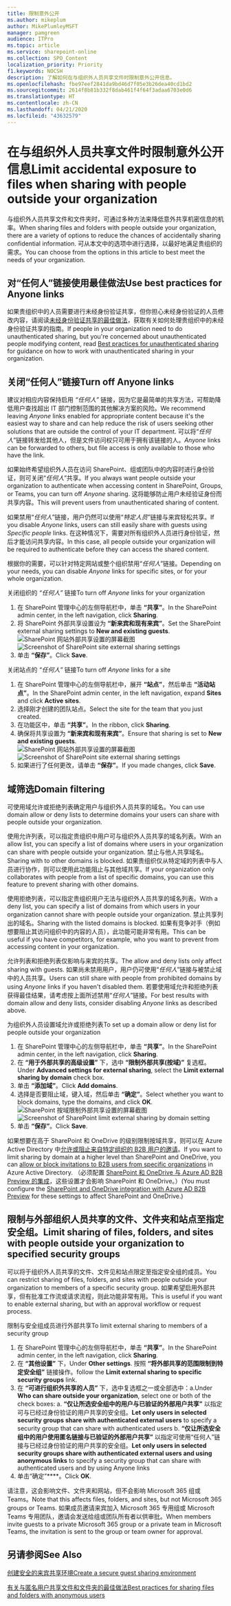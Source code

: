 ```yaml
---
title: 限制意外公开
ms.author: mikeplum
author: MikePlumleyMSFT
manager: pamgreen
audience: ITPro
ms.topic: article
ms.service: sharepoint-online
ms.collection: SPO_Content
localization_priority: Priority
f1.keywords: NOCSH
description: 了解如何在与组织外人员共享文件时限制意外公开信息。
ms.openlocfilehash: fbe97eef2841da9bd46d7f05e3b26dea40cd1bd2
ms.sourcegitcommit: 2614f8b81b332f8dab461f4f64f3adaa6703e0d6
ms.translationtype: HT
ms.contentlocale: zh-CN
ms.lasthandoff: 04/21/2020
ms.locfileid: "43632579"
---
```

# <a name="limit-accidental-exposure-to-files-when-sharing-with-people-outside-your-organization"></a><span data-ttu-id="e45b1-103">在与组织外人员共享文件时限制意外公开信息</span><span class="sxs-lookup"><span data-stu-id="e45b1-103">Limit accidental exposure to files when sharing with people outside your organization</span></span>

<span data-ttu-id="e45b1-104">与组织外人员共享文件和文件夹时，可通过多种方法来降低意外共享机密信息的机率。</span><span class="sxs-lookup"><span data-stu-id="e45b1-104">When sharing files and folders with people outside your organization, there are a variety of options to reduce the chances of accidentally sharing confidential information.</span></span> <span data-ttu-id="e45b1-105">可从本文中的选项中进行选择，以最好地满足贵组织的需求。</span><span class="sxs-lookup"><span data-stu-id="e45b1-105">You can choose from the options in this article to best meet the needs of your organization.</span></span>

## <a name="use-best-practices-for-anyone-links"></a><span data-ttu-id="e45b1-106">对“任何人”链接使用最佳做法</span><span class="sxs-lookup"><span data-stu-id="e45b1-106">Use best practices for Anyone links</span></span>

<span data-ttu-id="e45b1-107">如果贵组织中的人员需要进行未经身份验证共享，但你担心未经身份验证的人员修改内容，请阅读[未经身份验证共享的最佳做法](best-practices-anonymous-sharing.md)，获取有关如何处理贵组织中的未经身份验证共享的指南。</span><span class="sxs-lookup"><span data-stu-id="e45b1-107">If people in your organization need to do unauthenticated sharing, but you're concerned about unauthenticated people modifying content, read [Best practices for unauthenticated sharing](best-practices-anonymous-sharing.md) for guidance on how to work with unauthenticated sharing in your organization.</span></span>

## <a name="turn-off-anyone-links"></a><span data-ttu-id="e45b1-108">关闭“任何人”链接</span><span class="sxs-lookup"><span data-stu-id="e45b1-108">Turn off Anyone links</span></span>

<span data-ttu-id="e45b1-109">建议对相应内容保持启用 *“任何人”* 链接，因为它是最简单的共享方法，可帮助降低用户查找超出 IT 部门控制范围的其他解决方案的风险。</span><span class="sxs-lookup"><span data-stu-id="e45b1-109">We recommend leaving *Anyone* links enabled for appropriate content because it's the easiest way to share and can help reduce the risk of users seeking other solutions that are outside the control of your IT department.</span></span> <span data-ttu-id="e45b1-110">可以将“*任何人*”链接转发给其他人，但是文件访问权只可用于拥有该链接的人。</span><span class="sxs-lookup"><span data-stu-id="e45b1-110">*Anyone* links can be forwarded to others, but file access is only available to those who have the link.</span></span>

<span data-ttu-id="e45b1-111">如果始终希望组织外人员在访问 SharePoint、组或团队中的内容时进行身份验证，则可关闭“*任何人*”共享。</span><span class="sxs-lookup"><span data-stu-id="e45b1-111">If you always want people outside your organization to authenticate when accessing content in SharePoint, Groups, or Teams, you can turn off *Anyone* sharing.</span></span> <span data-ttu-id="e45b1-112">这将能够防止用户未经验证身份而共享内容。</span><span class="sxs-lookup"><span data-stu-id="e45b1-112">This will prevent users from unauthenticated sharing of content.</span></span>

<span data-ttu-id="e45b1-113">如果禁用“*任何人*”链接，用户仍然可以使用“*特定人员*”链接与来宾轻松共享。</span><span class="sxs-lookup"><span data-stu-id="e45b1-113">If you disable *Anyone* links, users can still easily share with guests using *Specific people* links.</span></span> <span data-ttu-id="e45b1-114">在这种情况下，需要对所有组织外人员进行身份验证，然后才能访问共享内容。</span><span class="sxs-lookup"><span data-stu-id="e45b1-114">In this case, all people outside your organization will be required to authenticate before they can access the shared content.</span></span>

<span data-ttu-id="e45b1-115">根据你的需要，可以针对特定网站或整个组织禁用“*任何人*”链接。</span><span class="sxs-lookup"><span data-stu-id="e45b1-115">Depending on your needs, you can disable *Anyone* links for specific sites, or for your whole organization.</span></span>

<span data-ttu-id="e45b1-116">关闭组织的 *“任何人”* 链接</span><span class="sxs-lookup"><span data-stu-id="e45b1-116">To turn off *Anyone* links for your organization</span></span>
1. <span data-ttu-id="e45b1-117">在 SharePoint 管理中心的左侧导航栏中，单击 **“共享”**。</span><span class="sxs-lookup"><span data-stu-id="e45b1-117">In the SharePoint admin center, in the left navigation, click **Sharing**.</span></span>
2. <span data-ttu-id="e45b1-118">将 SharePoint 外部共享设置设为 **“新来宾和现有来宾”**。</span><span class="sxs-lookup"><span data-stu-id="e45b1-118">Set the SharePoint external sharing settings to **New and existing guests**.</span></span></br>
   <span data-ttu-id="e45b1-119">![SharePoint 网站外部共享设置的屏幕截图](../media/sharepoint-organization-external-sharing-controls-new-users.png)</span><span class="sxs-lookup"><span data-stu-id="e45b1-119">![Screenshot of SharePoint site external sharing settings](../media/sharepoint-organization-external-sharing-controls-new-users.png)</span></span>
3. <span data-ttu-id="e45b1-120">单击 **“保存”**。</span><span class="sxs-lookup"><span data-stu-id="e45b1-120">Click **Save**.</span></span>

<span data-ttu-id="e45b1-121">关闭站点的 *“任何人”* 链接</span><span class="sxs-lookup"><span data-stu-id="e45b1-121">To turn off *Anyone* links for a site</span></span>
1. <span data-ttu-id="e45b1-122">在 SharePoint 管理中心的左侧导航栏中，展开 **“站点”**，然后单击 **“活动站点”**。</span><span class="sxs-lookup"><span data-stu-id="e45b1-122">In the SharePoint admin center, in the left navigation, expand **Sites** and click **Active sites**.</span></span>
2. <span data-ttu-id="e45b1-123">选择刚才创建的团队站点。</span><span class="sxs-lookup"><span data-stu-id="e45b1-123">Select the site for the team that you just created.</span></span>
3. <span data-ttu-id="e45b1-124">在功能区中，单击 **“共享”**。</span><span class="sxs-lookup"><span data-stu-id="e45b1-124">In the ribbon, click **Sharing**.</span></span>
4. <span data-ttu-id="e45b1-125">确保将共享设置为 **“新来宾和现有来宾”**。</span><span class="sxs-lookup"><span data-stu-id="e45b1-125">Ensure that sharing is set to **New and existing guests**.</span></span></br>
   <span data-ttu-id="e45b1-126">![SharePoint 网站外部共享设置的屏幕截图](../media/sharepoint-site-external-sharing-settings.png)</span><span class="sxs-lookup"><span data-stu-id="e45b1-126">![Screenshot of SharePoint site external sharing settings](../media/sharepoint-site-external-sharing-settings.png)</span></span>
5. <span data-ttu-id="e45b1-127">如果进行了任何更改，请单击 **“保存”**。</span><span class="sxs-lookup"><span data-stu-id="e45b1-127">If you made changes, click **Save**.</span></span>

## <a name="domain-filtering"></a><span data-ttu-id="e45b1-128">域筛选</span><span class="sxs-lookup"><span data-stu-id="e45b1-128">Domain filtering</span></span>

<span data-ttu-id="e45b1-129">可使用域允许或拒绝列表确定用户与组织外人员共享的域名。</span><span class="sxs-lookup"><span data-stu-id="e45b1-129">You can use domain allow or deny lists to determine domains your users can share with people outside your organization.</span></span>

<span data-ttu-id="e45b1-130">使用允许列表，可以指定贵组织中用户可与组织外人员共享的域名列表。</span><span class="sxs-lookup"><span data-stu-id="e45b1-130">With an allow list, you can specify a list of domains where users in your organization can share with people outside your organization.</span></span> <span data-ttu-id="e45b1-131">禁止与他人共享域名。</span><span class="sxs-lookup"><span data-stu-id="e45b1-131">Sharing with to other domains is blocked.</span></span> <span data-ttu-id="e45b1-132">如果贵组织仅从特定域的列表中与人员进行协作，则可以使用此功能阻止与其他域共享。</span><span class="sxs-lookup"><span data-stu-id="e45b1-132">If your organization only collaborates with people from a list of specific domains, you can use this feature to prevent sharing with other domains.</span></span>

<span data-ttu-id="e45b1-133">使用拒绝列表，可以指定贵组织用户无法与组织外人员共享的域名列表。</span><span class="sxs-lookup"><span data-stu-id="e45b1-133">With a deny list, you can specify a list of domains from which users in your organization cannot share with people outside your organization.</span></span> <span data-ttu-id="e45b1-134">禁止共享列出的域名。</span><span class="sxs-lookup"><span data-stu-id="e45b1-134">Sharing with the listed domains is blocked.</span></span> <span data-ttu-id="e45b1-135">如果有竞争对手（例如想要阻止其访问组织中的内容的人员），此功能可能非常有用。</span><span class="sxs-lookup"><span data-stu-id="e45b1-135">This can be useful if you have competitors, for example, who you want to prevent from accessing content in your organization.</span></span>

<span data-ttu-id="e45b1-136">允许列表和拒绝列表仅影响与来宾的共享。</span><span class="sxs-lookup"><span data-stu-id="e45b1-136">The allow and deny lists only affect sharing with guests.</span></span> <span data-ttu-id="e45b1-137">如果尚未禁用用户，用户仍可使用“*任何人*”链接与被禁止域中的人员共享。</span><span class="sxs-lookup"><span data-stu-id="e45b1-137">Users can still share with people from prohibited domains by using *Anyone* links if you haven't disabled them.</span></span> <span data-ttu-id="e45b1-138">若要使用域允许和拒绝列表获得最佳结果，请考虑按上面所述禁用“*任何人*”链接。</span><span class="sxs-lookup"><span data-stu-id="e45b1-138">For best results with domain allow and deny lists, consider disabling *Anyone* links as described above.</span></span>

<span data-ttu-id="e45b1-139">为组织外人员设置域允许或拒绝列表</span><span class="sxs-lookup"><span data-stu-id="e45b1-139">To set up a domain allow or deny list for people outside your organization</span></span>
1. <span data-ttu-id="e45b1-140">在 SharePoint 管理中心的左侧导航栏中，单击 **“共享”**。</span><span class="sxs-lookup"><span data-stu-id="e45b1-140">In the SharePoint admin center, in the left navigation, click **Sharing**.</span></span>
2. <span data-ttu-id="e45b1-141">在 **“用于外部共享的高级设置”** 下，选中 **“限制外部共享(按域)”** 复选框。</span><span class="sxs-lookup"><span data-stu-id="e45b1-141">Under **Advanced settings for external sharing**, select the **Limit external sharing by domain** check box.</span></span>
3. <span data-ttu-id="e45b1-142">单击 **“添加域”**。</span><span class="sxs-lookup"><span data-stu-id="e45b1-142">Click **Add domains**.</span></span>
4. <span data-ttu-id="e45b1-143">选择是否要阻止域，键入域，然后单击 **“确定”**。</span><span class="sxs-lookup"><span data-stu-id="e45b1-143">Select whether you want to block domains, type the domains, and click **OK**.</span></span></br>
   <span data-ttu-id="e45b1-144">![SharePoint 按域限制外部共享设置的屏幕截图](../media/sharepoint-sharing-block-domain.png)</span><span class="sxs-lookup"><span data-stu-id="e45b1-144">![Screenshot of SharePoint limit external sharing by domain setting](../media/sharepoint-sharing-block-domain.png)</span></span>
5. <span data-ttu-id="e45b1-145">单击 **“保存”**。</span><span class="sxs-lookup"><span data-stu-id="e45b1-145">Click **Save**.</span></span>

<span data-ttu-id="e45b1-146">如果想要在高于 SharePoint 和 OneDrive 的级别限制按域共享，则可以在 Azure Active Directory 中[允许或阻止来自特定组织的 B2B 用户的邀请](https://docs.microsoft.com/azure/active-directory/b2b/allow-deny-list)。</span><span class="sxs-lookup"><span data-stu-id="e45b1-146">If you want to limit sharing by domain at a higher level than SharePoint and OneDrive, you can [allow or block invitations to B2B users from specific organizations](https://docs.microsoft.com/azure/active-directory/b2b/allow-deny-list) in Azure Active Directory.</span></span> <span data-ttu-id="e45b1-147">（必须配置 [SharePoint 和 OneDrive 与 Azure AD B2B Preview 的集成](https://docs.microsoft.com/sharepoint/sharepoint-azureb2b-integration-preview)，这些设置才会影响 SharePoint 和 OneDrive。）</span><span class="sxs-lookup"><span data-stu-id="e45b1-147">(You must configure the [SharePoint and OneDrive integration with Azure AD B2B Preview](https://docs.microsoft.com/sharepoint/sharepoint-azureb2b-integration-preview) for these settings to affect SharePoint and OneDrive.)</span></span>

## <a name="limit-sharing-of-files-folders-and-sites-with-people-outside-your-organization-to-specified-security-groups"></a><span data-ttu-id="e45b1-148">限制与外部组织人员共享的文件、文件夹和站点至指定安全组。</span><span class="sxs-lookup"><span data-stu-id="e45b1-148">Limit sharing of files, folders, and sites with people outside your organization to specified security groups</span></span>

<span data-ttu-id="e45b1-149">可以将于组织外人员共享的文件、文件见和站点限定至指定安全组的成员。</span><span class="sxs-lookup"><span data-stu-id="e45b1-149">You can restrict sharing of files, folders, and sites with people outside your organization to members of a specific security group.</span></span> <span data-ttu-id="e45b1-150">如果希望启用外部共享，但有批准工作流或请求流程，则此功能非常有用。</span><span class="sxs-lookup"><span data-stu-id="e45b1-150">This is useful if you want to enable external sharing, but with an approval workflow or request process.</span></span>

<span data-ttu-id="e45b1-151">限制与安全组成员进行外部共享</span><span class="sxs-lookup"><span data-stu-id="e45b1-151">To limit external sharing to members of a security group</span></span>
1. <span data-ttu-id="e45b1-152">在 SharePoint 管理中心的左侧导航栏中，单击 **“共享”**。</span><span class="sxs-lookup"><span data-stu-id="e45b1-152">In the SharePoint admin center, in the left navigation, click **Sharing**.</span></span>
2. <span data-ttu-id="e45b1-153">在 **“其他设置”** 下，</span><span class="sxs-lookup"><span data-stu-id="e45b1-153">Under **Other settings**.</span></span> <span data-ttu-id="e45b1-154">按照 **“将外部共享的范围限制到特定安全组”** 链接操作。</span><span class="sxs-lookup"><span data-stu-id="e45b1-154">follow the **Limit external sharing to specific security groups** link.</span></span>
3. <span data-ttu-id="e45b1-155">在 **“可进行组织外共享的人员”** 下，选中复选框之一或全部选中：a.</span><span class="sxs-lookup"><span data-stu-id="e45b1-155">Under **Who can share outside your organization**, select one or both of the check boxes: a.</span></span> <span data-ttu-id="e45b1-156">**“仅让所选安全组中的用户与已验证的外部用户共享”** 以指定可与已经过身份验证的用户共享的安全组。</span><span class="sxs-lookup"><span data-stu-id="e45b1-156">**Let only users in selected security groups share with authenticated external users** to specify a security group that can share with authenticated users b.</span></span> <span data-ttu-id="e45b1-157">**“仅让所选安全组中的用户使用匿名链接与已验证的外部用户共享”** 以指定可使用“任何人”链接与已经过身份验证的用户共享的安全组。</span><span class="sxs-lookup"><span data-stu-id="e45b1-157">**Let only users in selected security groups share with authenticated external users and using anonymous links** to specify a security group that can share with authenticated users and by using Anyone links</span></span>
4. <span data-ttu-id="e45b1-158">单击“确定”\*\*\*\*。</span><span class="sxs-lookup"><span data-stu-id="e45b1-158">Click **OK**.</span></span>

<span data-ttu-id="e45b1-159">请注意，这会影响文件、文件夹和网站，但不会影响 Microsoft 365 组或 Teams。</span><span class="sxs-lookup"><span data-stu-id="e45b1-159">Note that this affects files, folders, and sites, but not Microsoft 365 groups or Teams.</span></span> <span data-ttu-id="e45b1-160">如果成员邀请来宾加入 Microsoft 365 专用组或 Microsoft Teams 专用团队，邀请会发送给组或团队所有者以供审批。</span><span class="sxs-lookup"><span data-stu-id="e45b1-160">When members invite guests to a private Microsoft 365 group or a private team in Microsoft Teams, the invitation is sent to the group or team owner for approval.</span></span>

## <a name="see-also"></a><span data-ttu-id="e45b1-161">另请参阅</span><span class="sxs-lookup"><span data-stu-id="e45b1-161">See Also</span></span>

[<span data-ttu-id="e45b1-162">创建安全的来宾共享环境</span><span class="sxs-lookup"><span data-stu-id="e45b1-162">Create a secure guest sharing environment</span></span>](create-secure-guest-sharing-environment.md)

[<span data-ttu-id="e45b1-163">有关与匿名用户共享文件和文件夹的最佳做法</span><span class="sxs-lookup"><span data-stu-id="e45b1-163">Best practices for sharing files and folders with anonymous users</span></span>](best-practices-anonymous-sharing.md)